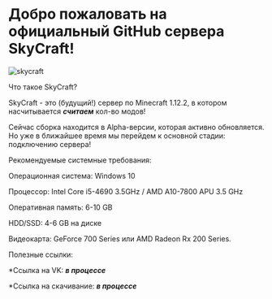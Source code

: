 # Добро пожаловать на официальный GitHub сервера SkyCraft!
![skycraft](https://user-images.githubusercontent.com/112784806/213673544-64d86c62-f6aa-4811-87a6-a7c5408591e4.png)

Что такое SkyCraft?

SkyCraft - это (будущий!) сервер по Minecraft 1.12.2, в котором насчитывается ***считаем*** кол-во модов!

Сейчас сборка находится в Alpha-версии, которая активно обновляется. Но уже в ближайшее время мы перейдем к основной стадии: подключению сервера!



Рекомендуемые системные требования:

Операционная система: Windows 10

Процессор: Intel Core i5-4690 3.5GHz / AMD A10-7800 APU 3.5 GHz

Оперативная память: 6-10 GB

HDD/SSD: 4-6 GB на диске

Видеокарта: GeForce 700 Series или AMD Radeon Rx 200 Series.


Полезные ссылки:

*Ссылка на VK: ***в процессе***

*Ссылка на скачивание: ***в процессе***
